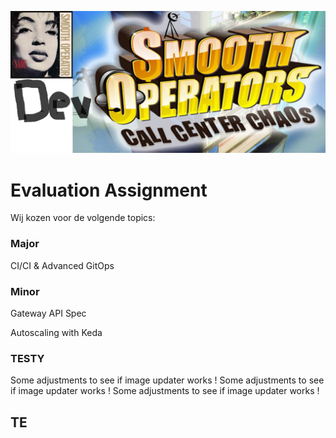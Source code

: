 ![Smooth](smooth.png)

# Evaluation Assignment

Wij kozen voor de volgende topics:

### Major

CI/CI & Advanced GitOps

### Minor

Gateway API Spec

Autoscaling with Keda

### TESTY
Some adjustments to see if image updater works !
Some adjustments to see if image updater works !
Some adjustments to see if image updater works !

## TE